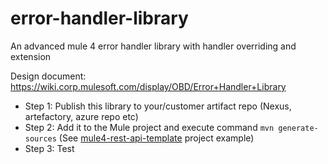 # error-handler-library
An advanced mule 4 error handler library with handler overriding and extension

Design document: https://wiki.corp.mulesoft.com/display/OBD/Error+Handler+Library

- Step 1: Publish this library to your/customer artifact repo (Nexus, artefactory, azure repo etc)
- Step 2: Add it to the Mule project and execute command `mvn generate-sources` (See [mule4-rest-api-template](https://github.com/mulesoft-consulting/mule4-rest-api-template) project example)
- Step 3: Test

